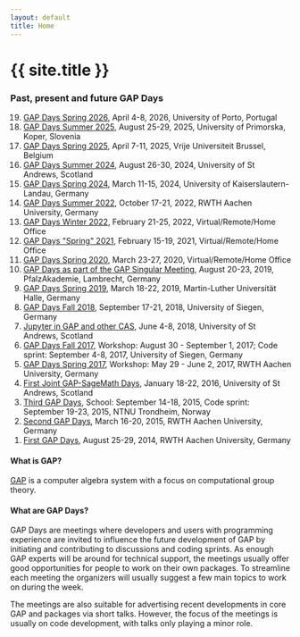 ```yaml
---
layout: default
title: Home
---
```


# {{ site.title }}

### Past, present and future GAP Days

<ol reversed>
<li><a href="/gapdays2026-spring">GAP Days Spring 2026</a>, April 4-8, 2026, University of Porto, Portugal</li>
<li><a href="/gapdays2025-summer">GAP Days Summer 2025</a>, August 25-29, 2025, University of Primorska, Koper, Slovenia</li>
<li><a href="/gapdays2025-spring">GAP Days Spring 2025</a>, April 7-11, 2025, Vrije Universiteit Brussel, Belgium</li>
<li><a href="/gapdays2024-summer">GAP Days Summer 2024</a>, August 26-30, 2024, University of St Andrews, Scotland</li>
<li><a href="/gapdays2024-spring">GAP Days Spring 2024</a>, March 11-15, 2024, University of Kaiserslautern-Landau, Germany</li>
<li><a href="/gapdays2022-summer">GAP Days Summer 2022</a>, October 17-21, 2022, RWTH Aachen University, Germany</li>
<li><a href="/gapdays2022-winter">GAP Days Winter 2022</a>, February 21-25, 2022, Virtual/Remote/Home Office</li>
<li><a href="/gapdays2021-spring">GAP Days "Spring" 2021</a>, February 15-19, 2021, Virtual/Remote/Home Office</li>
<li><a href="/gapdays2020-spring">GAP Days Spring 2020</a>, March 23-27, 2020, Virtual/Remote/Home Office</li>
<li><a href="https://opendreamkit.org/meetings/2019-04-02-GAPSingularMeeting/">GAP Days as part of the GAP Singular Meeting</a>, August 20-23, 2019, PfalzAkademie, Lambrecht, Germany</li>
<li><a href="/gapdays2019-spring/">GAP Days Spring 2019</a>, March 18-22, 2019, Martin-Luther Universität Halle, Germany</li>
<li><a href="/gapdays2018-fall/">GAP Days Fall 2018</a>, September 17-21, 2018, University of Siegen, Germany</li>
<li><a href="/gap-jupyter-days2018/">Jupyter in GAP and other CAS</a>, June 4-8, 2018, University of St Andrews, Scotland</li>
<li><a href="/gapdays2017-fall/">GAP Days Fall 2017</a>, Workshop: August 30 - September 1, 2017; Code sprint: September 4-8, 2017, University of Siegen, Germany</li>
<li><a href="/gapdays2017-spring/">GAP Days Spring 2017</a>, Workshop: May 29 - June 2, 2017, RWTH Aachen University, Germany</li>
<li><a href="/gap-sage-days2016/">First Joint GAP-SageMath Days</a>, January 18-22, 2016, University of St Andrews, Scotland</li>
<li><a href="/gapdays2015-fall/">Third GAP Days</a>, School: September 14-18, 2015, Code sprint: September 19-23, 2015, NTNU Trondheim, Norway</li>
<li><a href="/gapdays2015-spring/">Second GAP Days</a>, March 16-20, 2015, RWTH Aachen University, Germany</li>
<li><a href="/gapdays2014/">First GAP Days</a>, August 25-29, 2014, RWTH Aachen University, Germany</li>
</ol>

#### What is GAP?

[GAP](https://www.gap-system.org/) is a computer algebra system with a focus
on computational group theory.

#### What are GAP Days?

GAP Days are meetings where developers and users with
 programming experience are invited to
influence the future development of GAP by initiating and contributing to
discussions and coding sprints. As enough GAP experts will be around for
technical support, the meetings usually offer good opportunities for
people to work on their own packages. To streamline each meeting the
organizers will usually suggest a few main topics to work on during the
week.

The meetings are also suitable for advertising recent developments in core GAP
and packages via short talks. However, the focus of the meetings is usually on
code development, with talks only playing a minor role.


